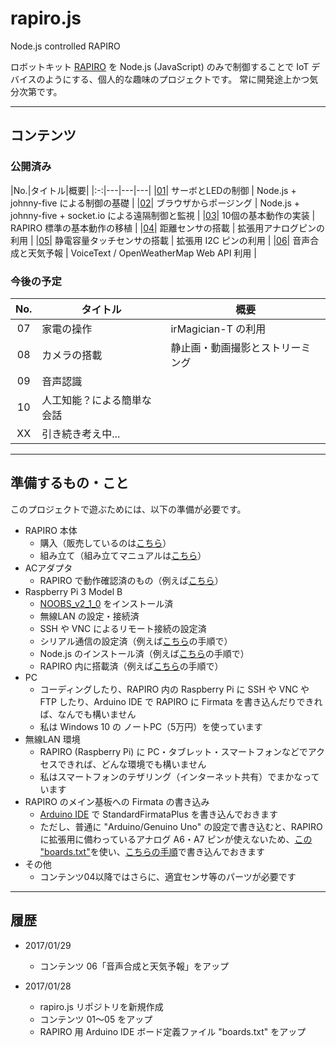 # rapiro.js
Node.js controlled RAPIRO

ロボットキット [RAPIRO](https://github.com/mkokubun/rapiro.js.git) を Node.js (JavaScript) のみで制御することで IoT デバイスのようにする、個人的な趣味のプロジェクトです。
常に開発途上かつ気分次第です。


---

## コンテンツ

### 公開済み

|No.|タイトル|概要|
|:-:|---|---|---|
|[01](https://github.com/mkokubun/rapiro.js/tree/master/01)| サーボとLEDの制御 | Node.js + johnny-five による制御の基礎 |
|[02](https://github.com/mkokubun/rapiro.js/tree/master/02)| ブラウザからポージング | Node.js + johnny-five + socket.io による遠隔制御と監視 |
|[03](https://github.com/mkokubun/rapiro.js/tree/master/03)| 10個の基本動作の実装 | RAPIRO 標準の基本動作の移植 |
|[04](https://github.com/mkokubun/rapiro.js/tree/master/04)| 距離センサの搭載 | 拡張用アナログピンの利用 |
|[05](https://github.com/mkokubun/rapiro.js/tree/master/05)| 静電容量タッチセンサの搭載 | 拡張用 I2C ピンの利用 |
|[06](https://github.com/mkokubun/rapiro.js/tree/master/06)| 音声合成と天気予報 | VoiceText / OpenWeatherMap Web API 利用 |

### 今後の予定
|No.|タイトル|概要|
|:-:|---|---|
|07|家電の操作               |irMagician-T の利用|
|08|カメラの搭載              |静止画・動画撮影とストリーミング|
|09|音声認識                 | |
|10|人工知能？による簡単な会話 | |
|XX|引き続き考え中...         | |


---

## 準備するもの・こと

このプロジェクトで遊ぶためには、以下の準備が必要です。

- RAPIRO 本体
    - 購入（販売しているのは[こちら](http://www.rapiro.com/ja/#buy)）
    - 組み立て（組み立てマニュアルは[こちら](http://www.rapiro.com/ja/assembly-manual/)）
- ACアダプタ
    - RAPIRO で動作確認済のもの（例えば[こちら](http://wiki.rapiro.com/page/ac-adaptor_ja/)）
- Raspberry Pi 3 Model B
    - [NOOBS_v2_1_0](https://www.raspberrypi.org/downloads/noobs/) をインストール済
    - 無線LAN の設定・接続済
    - SSH や VNC によるリモート接続の設定済
    - シリアル通信の設定済（例えば[こちら](http://qiita.com/mkoku/items/111e6ec21395065f0c28)の手順で）
    - Node.js のインストール済（例えば[こちら](http://qiita.com/mkoku/items/111e6ec21395065f0c28)の手順で）
    - RAPIRO 内に搭載済（例えば[こちら](http://qiita.com/mkoku/items/191ead1b62693003bf64)の手順で）
- PC
    - コーディングしたり、RAPIRO 内の Raspberry Pi に SSH や VNC や FTP したり、Arduino IDE で RAPIRO に Firmata を書き込んだりできれば、なんでも構いません
    - 私は Windows 10 の ノートPC（5万円）を使っています
- 無線LAN 環境
    - RAPIRO (Raspberry Pi) に PC・タブレット・スマートフォンなどでアクセスできれば、どんな環境でも構いません
    - 私はスマートフォンのテザリング（インターネット共有）でまかなっています
- RAPIRO のメイン基板への Firmata の書き込み
    - [Arduino IDE](https://www.arduino.cc/en/main/software) で StandardFirmataPlus を書き込んでおきます
    - ただし、普通に "Arduino/Genuino Uno" の設定で書き込むと、RAPIRO に拡張用に備わっているアナログ A6・A7 ピンが使えないため、[この "boards.txt"](https://github.com/mkokubun/rapiro.js/tree/master/arduino_boards.txt)を使い、[こちらの手順](http://qiita.com/mkoku/items/253b7b2869f0baba2fa2)で書き込んでおきます
- その他
    - コンテンツ04以降ではさらに、適宜センサ等のパーツが必要です

---

## 履歴

- 2017/01/29
    - コンテンツ 06「音声合成と天気予報」をアップ

- 2017/01/28
    - rapiro.js リポジトリを新規作成
    - コンテンツ 01～05 をアップ
    - RAPIRO 用 Arduino IDE ボード定義ファイル "boards.txt" をアップ